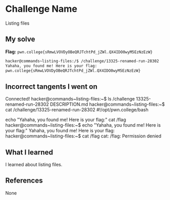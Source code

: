 # Challenge Name
Listing files

## My solve
**Flag:** `pwn.college{sRmwLVOVDyOBeQRJTchtPd_jZWl.QX4IDO0wyM5EzNzEzW}`

```bash
hacker@commands~listing-files:/$ /challenge/13325-renamed-run-28302
Yahaha, you found me! Here is your flag:
pwn.college{sRmwLVOVDyOBeQRJTchtPd_jZWl.QX4IDO0wyM5EzNzEzW}
```

## Incorrect tangents I went on
Connected!
hacker@commands~listing-files:~$ ls /challenge
13325-renamed-run-28302  DESCRIPTION.md
hacker@commands~listing-files:~$ cat /challenge/13325-renamed-run-28302
#!/opt/pwn.college/bash

echo "Yahaha, you found me! Here is your flag:"
cat /flag
hacker@commands~listing-files:~$ echo "Yahaha, you found me! Here is your flag:"
Yahaha, you found me! Here is your flag:
hacker@commands~listing-files:~$ cat /flag
cat: /flag: Permission denied

## What I learned
I learned about listing files.

## References 
None
